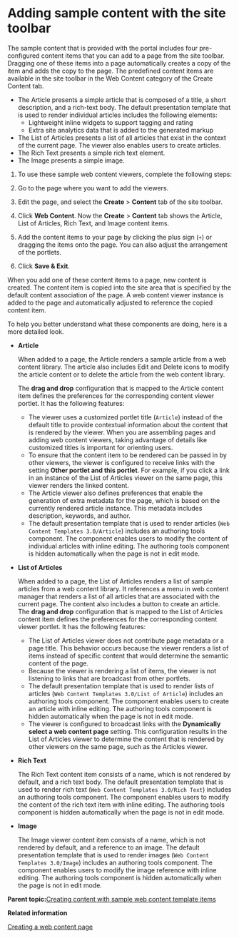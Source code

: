 # Adding sample content with the site toolbar 

The sample content that is provided with the portal includes four pre-configured content items that you can add to a page from the site toolbar. Dragging one of these items into a page automatically creates a copy of the item and adds the copy to the page. The predefined content items are available in the site toolbar in the Web Content category of the Create Content tab.

-   The Article presents a simple article that is composed of a title, a short description, and a rich-text body. The default presentation template that is used to render individual articles includes the following elements:
    -   Lightweight inline widgets to support tagging and rating
    -   Extra site analytics data that is added to the generated markup
-   The List of Articles presents a list of all articles that exist in the context of the current page. The viewer also enables users to create articles.
-   The Rich Text presents a simple rich text element.
-   The Image presents a simple image.

1.  To use these sample web content viewers, complete the following steps:
2.  Go to the page where you want to add the viewers.

3.  Edit the page, and select the **Create** \> **Content** tab of the site toolbar.

4.  Click **Web Content**. Now the **Create** \> **Content** tab shows the Article, List of Articles, Rich Text, and Image content items.

5.  Add the content items to your page by clicking the plus sign \(`+`\) or dragging the items onto the page. You can also adjust the arrangement of the portlets.

6.  Click **Save & Exit**.


When you add one of these content items to a page, new content is created. The content item is copied into the site area that is specified by the default content association of the page. A web content viewer instance is added to the page and automatically adjusted to reference the copied content item.

To help you better understand what these components are doing, here is a more detailed look.

-   **Article**

    When added to a page, the Article renders a sample article from a web content library. The article also includes Edit and Delete icons to modify the article content or to delete the article from the web content library.

    The **drag and drop** configuration that is mapped to the Article content item defines the preferences for the corresponding content viewer portlet. It has the following features:

    -   The viewer uses a customized portlet title \(`Article`\) instead of the default title to provide contextual information about the content that is rendered by the viewer. When you are assembling pages and adding web content viewers, taking advantage of details like customized titles is important for orienting users.
    -   To ensure that the content item to be rendered can be passed in by other viewers, the viewer is configured to receive links with the setting **Other portlet and this portlet**. For example, if you click a link in an instance of the List of Articles viewer on the same page, this viewer renders the linked content.
    -   The Article viewer also defines preferences that enable the generation of extra metadata for the page, which is based on the currently rendered article instance. This metadata includes description, keywords, and author.
    -   The default presentation template that is used to render articles \(`Web Content Templates 3.0/Article`\) includes an authoring tools component. The component enables users to modify the content of individual articles with inline editing. The authoring tools component is hidden automatically when the page is not in edit mode.
-   **List of Articles**

    When added to a page, the List of Articles renders a list of sample articles from a web content library. It references a menu in web content manager that renders a list of all articles that are associated with the current page. The content also includes a button to create an article. The **drag and drop** configuration that is mapped to the List of Articles content item defines the preferences for the corresponding content viewer portlet. It has the following features:

    -   The List of Articles viewer does not contribute page metadata or a page title. This behavior occurs because the viewer renders a list of items instead of specific content that would determine the semantic content of the page.
    -   Because the viewer is rendering a list of items, the viewer is not listening to links that are broadcast from other portlets.
    -   The default presentation template that is used to render lists of articles \(`Web Content Templates 3.0/List of Article`\) includes an authoring tools component. The component enables users to create an article with inline editing. The authoring tools component is hidden automatically when the page is not in edit mode.
    -   The viewer is configured to broadcast links with the **Dynamically select a web content page** setting. This configuration results in the List of Articles viewer to determine the content that is rendered by other viewers on the same page, such as the Articles viewer.
-   **Rich Text**

    The Rich Text content item consists of a name, which is not rendered by default, and a rich text body. The default presentation template that is used to render rich text \(`Web Content Templates 3.0/Rich Text`\) includes an authoring tools component. The component enables users to modify the content of the rich text item with inline editing. The authoring tools component is hidden automatically when the page is not in edit mode.

-   **Image**

    The Image viewer content item consists of a name, which is not rendered by default, and a reference to an image. The default presentation template that is used to render images \(`Web Content Templates 3.0/Image`\) includes an authoring tools component. The component enables users to modify the image reference with inline editing. The authoring tools component is hidden automatically when the page is not in edit mode.


**Parent topic:**[Creating content with sample web content template items ](../wcm/wcm_delivery_ctsamples_main.md)

**Related information**  


[Creating a web content page ](../admin-system/mp_wcm_createpage.md)

